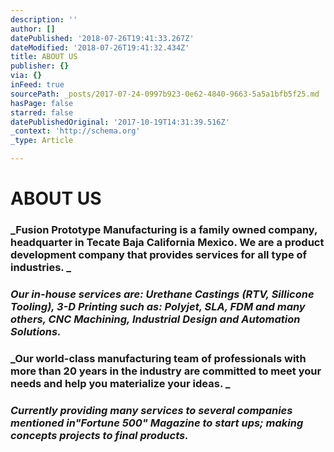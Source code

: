 ```yaml
---
description: ''
author: []
datePublished: '2018-07-26T19:41:33.267Z'
dateModified: '2018-07-26T19:41:32.434Z'
title: ABOUT US
publisher: {}
via: {}
inFeed: true
sourcePath: _posts/2017-07-24-0997b923-0e62-4840-9663-5a5a1bfb5f25.md
hasPage: false
starred: false
datePublishedOriginal: '2017-10-19T14:31:39.516Z'
_context: 'http://schema.org'
_type: Article

---
```

# ABOUT US

### _Fusion Prototype Manufacturing is a family owned company, headquarter in Tecate Baja California Mexico. We are a product development company that provides services for all type of industries. _

### _Our in-house services are: Urethane Castings (RTV, Sillicone Tooling), 3-D Printing such as: Polyjet, SLA, FDM and many others, CNC Machining, Industrial Design and Automation Solutions._

### _Our world-class manufacturing team of professionals with more than 20 years in the industry are committed to meet your needs and help you materialize your ideas. _

### _Currently providing many services to several companies mentioned in"Fortune 500" Magazine to start ups; making concepts projects to final products._